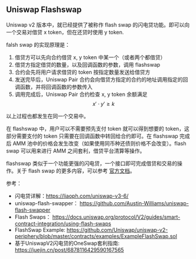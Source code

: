 ## Uniswap Flashswap

Uniswap v2 版本中，就已经提供了被称作 flash swap 的闪电贷功能。即可以向一个交易对借贷 x token，但在还贷时使用 y token.

falsh swap 的实现原理是：

1. 借贷方可以先向合约借贷 x, y token 中某一个（或者两个都借贷）
2. 借贷方指定借贷的数量，以及回调函数的参数，调用 flashswap
3. 合约会先将用户请求借贷的 token 按指定数量发送给借贷方
4. 发送完毕后，Uniswap Pair 合约会向借贷方指定的合约的地址调用指定的回调函数，并将回调函数的参数传入
5. 调用完成后，Uniswap Pair 合约检查 x, y token 余额满足 $$ x′⋅y′≥k $$

以上过程也都发生在同一个交易中。

在 flashswap 中，用户可以不需要预先支付 token 就可以得到想要的 token，这部分需要支付的 token 只需要在回调函数中转回给合约即可。在 flashswap 完成后 AMM 池中的价格会发生改变（如果使用同币种还债则价格不会改变）。flash swap 可以用来进行 AMM 之间套利，借贷平台清算等操作。

flashswap 类似于一个功能更强的闪电贷，一个接口即可完成借贷和交易的操作。关于 flash swap 的更多内容，可以参考 [官方文档](https://docs.uniswap.org/protocol/V2/guides/smart-contract-integration/using-flash-swaps)。  



参考：  
- 闪电贷详解：https://liaoph.com/uniswap-v3-6/   
- uniswap-flash-swapper： https://github.com/Austin-Williams/uniswap-flash-swapper    
- Flash Swaps： https://docs.uniswap.org/protocol/V2/guides/smart-contract-integration/using-flash-swaps     
- FlashSwap Example: https://github.com/Uniswap/uniswap-v2-periphery/blob/master/contracts/examples/ExampleFlashSwap.sol     
- 基于UniswapV2闪电贷的OneSwap套利指南: https://juejin.cn/post/6878116429590167565  
